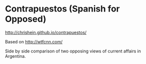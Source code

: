 # Contrapuestos (Spanish for Opposed)

http://chrishein.github.io/contrapuestos/

Based on http://wtfcnn.com/

Side by side comparison of two opposing views of current affairs in Argentina.